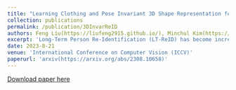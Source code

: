 ```yaml
---
title: "Learning Clothing and Pose Invariant 3D Shape Representation for Long-Term Person Re-Identification"
collection: publications
permalink: /publication/3DInvarReID 
authors: Feng Liu(https://liufeng2915.github.io/), Minchul Kim(https://scholar.google.com/citations?user=8tOJ80IAAAAJ)
excerpt: 'Long-Term Person Re-Identification (LT-ReID) has become increasingly crucial in computer vision and biometrics. In this work, we aim to extend LT-ReID beyond pedestrian recognition to include a wider range of real-world human activities while still accounting for cloth-changing scenarios over large time gaps. This setting poses additional challenges due to the geometric misalignment and appearance ambiguity caused by the diversity of human pose and clothing. To address these challenges, we propose a new approach 3DInvarReID for (i) disentangling identity from non-identity components (pose, clothing shape, and texture) of 3D clothed humans, and (ii) reconstructing accurate 3D clothed body shapes and learning discriminative features of naked body shapes for person ReID in a joint manner. To better evaluate our study of LT-ReID, we collect a real-world dataset called CCDA, which contains a wide variety of human activities and clothing changes. Experimentally, we show the superior performance of our approach for person ReID'
date: 2023-8-21
venue: 'International Conference on Computer Vision (ICCV)'
paperurl: 'arxiv(https://arxiv.org/abs/2308.10658)'
---
```


[Download paper here](https://arxiv.org/abs/2308.10658)

